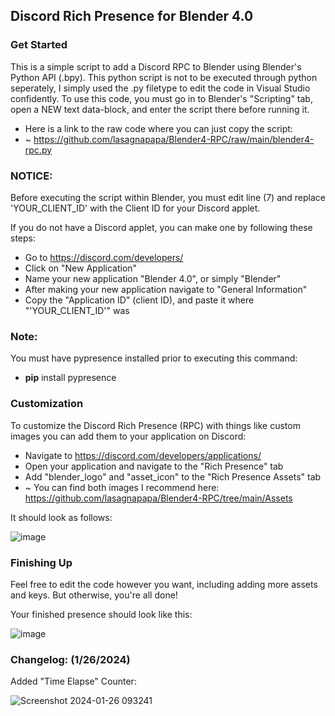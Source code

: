 ## Discord Rich Presence for Blender 4.0

### Get Started

This is a simple script to add a Discord RPC to Blender using Blender's Python API (.bpy). This python script is not to be executed through python seperately, I simply used the .py filetype to edit the code in Visual Studio confidently. To use this code, you must go in to Blender's "Scripting" tab, open a NEW text data-block, and enter the script there before running it.

- Here is a link to the raw code where you can just copy the script:
- ~ https://github.com/lasagnapapa/Blender4-RPC/raw/main/blender4-rpc.py

### NOTICE:

Before executing the script within Blender, you must edit line (7) and replace 'YOUR_CLIENT_ID' with the Client ID for your Discord applet.

If you do not have a Discord applet, you can make one by following these steps:
- Go to https://discord.com/developers/
- Click on "New Application"
- Name your new application "Blender 4.0", or simply "Blender"
- After making your new application navigate to "General Information"
- Copy the "Application ID" (client ID), and paste it where "'YOUR_CLIENT_ID'" was

### Note:
You must have pypresence installed prior to executing this command:
- **pip** install pypresence

### Customization
To customize the Discord Rich Presence (RPC) with things like custom images you can add them to your application on Discord:
- Navigate to https://discord.com/developers/applications/
- Open your application and navigate to the "Rich Presence" tab
- Add "blender_logo" and "asset_icon" to the "Rich Presence Assets" tab
- ~ You can find both images I recommend here: https://github.com/lasagnapapa/Blender4-RPC/tree/main/Assets

It should look as follows:

![image](https://github.com/lasagnapapa/Blender4-RPC/assets/68775205/c522dd07-3f2b-4fb2-9ccc-6534862c67c2)

### Finishing Up
Feel free to edit the code however you want, including adding more assets and keys. But otherwise, you're all done!

Your finished presence should look like this:

![image](https://github.com/lasagnapapa/Blender4-RPC/assets/68775205/4e8b5ead-a74f-4ad6-aad5-74eb0e496b5c)

### Changelog: (1/26/2024)

Added "Time Elapse" Counter:

![Screenshot 2024-01-26 093241](https://github.com/lasagnapapa/Blender4-RPC/assets/68775205/e4603815-a048-4aa1-b1a1-bcd938161af2)
